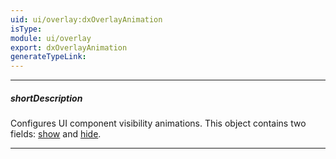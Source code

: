 ```yaml
---
uid: ui/overlay:dxOverlayAnimation
isType: 
module: ui/overlay
export: dxOverlayAnimation
generateTypeLink: 
---
```

---
##### shortDescription
Configures UI component visibility animations. This object contains two fields: [show](/api-reference/10%20UI%20Widgets/dxOverlay/1%20Configuration/animation/show.md '{basewidgetpath}/Configuration/animation/#show') and [hide](/api-reference/10%20UI%20Widgets/dxOverlay/1%20Configuration/animation/hide.md '{basewidgetpath}/Configuration/animation/#hide').

---
<!--
Set this object to `null` or `undefined` to disable animations.
-->
